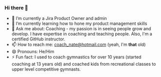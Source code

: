 ### Hi there 👋



- 🔭 I’m currently a Jira Product Owner and admin
- 🌱 I’m currently learning how to hone my product management skills
- 💬 Ask me about: Coaching - my passion is in seeing people grow and develop. I have expertise in coaching and teaching people. Also, I'm a certified GitHub instructor.
- 📫 How to reach me: coach_nate@hotmail.com (yeah, I'm **that** old)
- 😄 Pronouns: He/Him
- ⚡ Fun fact: I used to coach gymnastics for over 10 years (started coaching at 13 years old) and coached kids from recreational classes to upper level competitive gymnasts.

